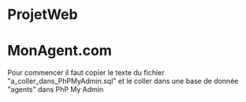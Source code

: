 # ProjetWeb
MonAgent.com
=========================================================================================
Pour commencer il faut copier le texte du fichier "a_coller_dans_PhPMyAdmin.sql" et le coller dans une base de donnée "agents" dans PhP My Admin
